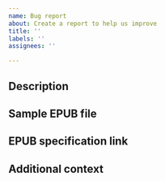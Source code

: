 ```yaml
---
name: Bug report
about: Create a report to help us improve
title: ''
labels: ''
assignees: ''

---
```


## Description
<!-- A clear and concise description of what the bug is. If this bug is related to an unexpected exception thrown by the library, please provide the call stack of the exception here. -->

## Sample EPUB file
<!-- Please provide a link to a sample EPUB file reproducing the bug (unless this EPUB file is under copyright restrictions). -->

## EPUB specification link
<!-- If you believe that the library violates some parts of the EPUB standard, provide a link to a relevant EPUB specification section. EPUB 2 specification can be found here: http://idpf.org/epub/201 and the latest version of EPUB 3 specification is located here: https://www.w3.org/TR/epub-33/ -->

## Additional context
<!-- Add any other context about the problem here. -->
